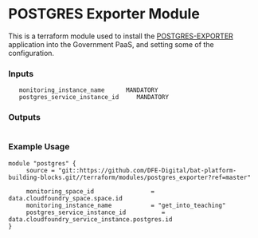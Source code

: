 # POSTGRES Exporter Module
This is a terraform module used to install the [POSTGRES-EXPORTER](https://github.com/prometheus-community/postgres_exporter)  application into the Government PaaS, and setting some of the configuration.


### Inputs
```monitoring_space_id           MANDATORY
   monitoring_instance_name      MANDATORY
   postgres_service_instance_id     MANDATORY
```

### Outputs
``` endpoint    URL of Postgres exporter endpoint, required by Prometheus
```

### Example Usage
```
module "postgres" {
     source = "git::https://github.com/DFE-Digital/bat-platform-building-blocks.git//terraform/modules/postgres_exporter?ref=master"

     monitoring_space_id                = data.cloudfoundry_space.space.id
     monitoring_instance_name           = "get_into_teaching"
     postgres_service_instance_id          = data.cloudfoundry_service_instance.postgres.id
}
```
